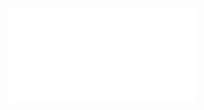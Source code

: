 ![Partitions](../../../../Resources/2.%20Mathematics/4.%20Discrete%20mathematics/Order%20theory/Key%20concepts/Partitions.pdf)
